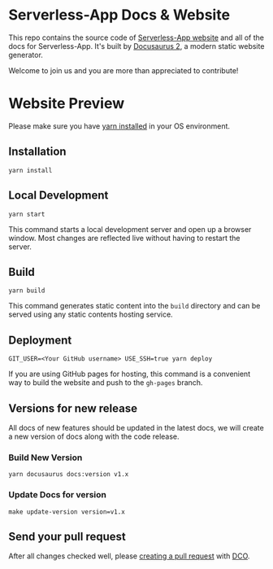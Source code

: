 # Serverless-App Docs & Website

This repo contains the source code of [Serverless-App website](http://serverless-app.com/) and all of the docs for Serverless-App.
It's built by [Docusaurus 2](https://docusaurus.io/), a modern static website generator.

Welcome to join us and you are more than appreciated to contribute!



# Website Preview

Please make sure you have [yarn installed](https://www.geeksforgeeks.org/how-to-install-yarn-in-macos-ubuntu-windows/) in your OS environment.

## Installation

```console
yarn install
```

## Local Development

```console
yarn start
```

This command starts a local development server and open up a browser window. Most changes are reflected live without having to restart the server.

## Build

```console
yarn build
```

This command generates static content into the `build` directory and can be served using any static contents hosting service.

## Deployment

```console
GIT_USER=<Your GitHub username> USE_SSH=true yarn deploy
```

If you are using GitHub pages for hosting, this command is a convenient way to build the website and push to the `gh-pages` branch.

## Versions for new release

All docs of new features should be updated in the latest docs, we will create a new version of docs along with the code release.

### Build New Version

```
yarn docusaurus docs:version v1.x
```

### Update Docs for version

```
make update-version version=v1.x
```

## Send your pull request

After all changes checked well, please [creating a pull request](https://help.github.com/en/articles/creating-a-pull-request) with [DCO](https://github.com/apps/dco).